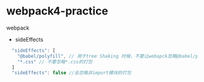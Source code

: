 # webpack4-practice
webpack

* sideEffects
```js
  "sideEffects": [
    "@babel/polyfill", // 用于tree Shaking 时候，不要让webapck忽略@babel/polyfill ，因为这种是挂在window的，并非是import 引入的
    "*.css" // 不要忽略*.css的打包
  ]
  "sideEffects": false //会忽略非import模块的打包
```